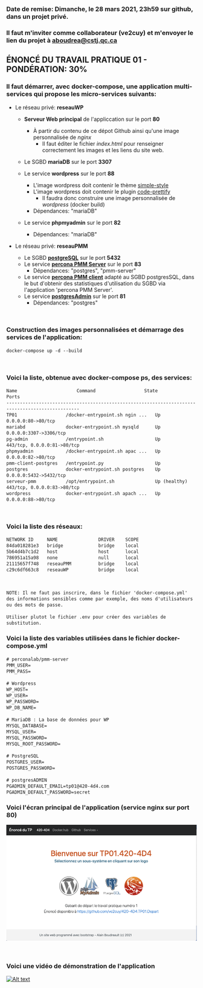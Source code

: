 ### Date de remise: Dimanche, le 28 mars 2021, 23h59 sur github, dans un projet privé.
### Il faut m'inviter comme collaborateur (ve2cuy) et m'envoyer le lien du projet à aboudrea@cstj.qc.ca 


## ÉNONCÉ DU TRAVAIL PRATIQUE 01 - PONDÉRATION: 30%

### Il faut démarrer, avec **docker-compose**, une application multi-services qui propose les micro-services suivants:

* Le réseau privé: **reseauWP**
  * **Serveur Web principal** de l'appliccation sur le port **80**
    * À partir du contenu de ce dépot Github ainsi qu'une image personnalisée de *nginx*
      * Il faut éditer le fichier *index.html* pour renseigner correctement les images et les liens du site web. 
  * Le SGBD **mariaDB** sur le port **3307**
  * Le service **wordpress** sur le port **88**
    * L'image wordpress doit contenir le thème <a href="https://wordpress.org/themes/simple-style/">simple-style</a> 
    * L'image wordpress doit contenir le plugin <a href="https://wordpress.org/plugins/code-prettify/">code-prettify</a>
      * Il faudra donc construire une image personnalisée de *wordpress* (docker build)  
    * Dépendances:  "mariaDB"  

  * Le service **phpmyadmin** sur le port **82**
    * Dépendances:  "mariaDB"  

* Le réseau privé: **reseauPMM**
  * Le SGBD <a href="https://hub.docker.com/_/postgres">**postgreSQL**</a>  sur le port **5432**
  * Le service <a href="https://hub.docker.com/r/percona/pmm-server">**percona PMM Server**</a> sur le port **83**
    * Dépendances:  "postgres", "pmm-server"  
  * Le service <a href="https://hub.docker.com/r/perconalab/pmm-client">**percona PMM client**</a> adapté au SGBD postgresSQL, dans le but d'obtenir des statistiques d'utilisation du SGBD via l'application 'percona PMM Server'.
  * Le service <a href="https://hub.docker.com/r/dpage/pgadmin4">**postgresAdmin**</a> sur le port **81**  
    * Dépendances:  "postgres"  

<br/>

### Construction des images personnalisées et démarrage des services de l'application:

	docker-compose up -d --build
  
<br/>

### Voici la liste, obtenue avec docker-compose ps, des services:
	Name                      Command                  State                  Ports
 	-------------------------------------------------------------------------------------------------
 	TP01                  /docker-entrypoint.sh ngin ...   Up             0.0.0.0:80->80/tcp
 	mariabd               docker-entrypoint.sh mysqld      Up             0.0.0.0:3307->3306/tcp
 	pg-admin              /entrypoint.sh                   Up             443/tcp, 0.0.0.0:81->80/tcp
 	phpmyadmin            /docker-entrypoint.sh apac ...   Up             0.0.0.0:82->80/tcp
 	pmm-client-postgres   /entrypoint.py                   Up
 	postgres              docker-entrypoint.sh postgres    Up             0.0.0.0:5432->5432/tcp
 	serveur-pmm           /opt/entrypoint.sh               Up (healthy)   443/tcp, 0.0.0.0:83->80/tcp
 	wordpress             docker-entrypoint.sh apach ...   Up             0.0.0.0:88->80/tcp  
  
<br/>

### Voici la liste des réseaux:
	NETWORK ID     NAME               DRIVER    SCOPE
	84da018281e3   bridge             bridge    local
	5b64d4b7c1d2   host               host      local
	786951a15a98   none               null      local
	21115657f748   reseauPMM          bridge    local
	c29c6df663c8   reseauWP           bridge    local

<br/>

	NOTE: Il ne faut pas inscrire, dans le fichier 'docker-compose.yml' 
	des informations sensibles comme par exemple, des noms d'utilisateurs
	ou des mots de passe.
	
	Utiliser plutot le fichier .env pour créer des variables de substitution.

### Voici la liste des variables utilisées dans le fichier docker-compose.yml
	# perconalab/pmm-server
	PMM_USER=
	PMM_PASS=

	# Wordpress
	WP_HOST=
	WP_USER=
	WP_PASSWORD=
	WP_DB_NAME=

	# MariaDB : La base de données pour WP
	MYSQL_DATABASE=
	MYSQL_USER=
	MYSQL_PASSWORD=
	MYSQL_ROOT_PASSWORD=

	# PostgreSQL
	POSTGRES_USER=
	POSTGRES_PASSWORD=

	# postgresADMIN
	PGADMIN_DEFAULT_EMAIL=tp01@420-4d4.com
	PGADMIN_DEFAULT_PASSWORD=secret

### Voici l'écran principal de l'application (service nginx sur port 80)
<a href="#">![Écran de l'application](ecran-depart.png)</a>

<br/>

### Voici une vidéo de démonstration de l'application

[![Alt text](https://img.youtube.com/vi/VID/0.jpg)](https://www.youtube.com/watch?v=VID)
